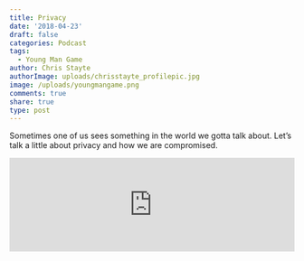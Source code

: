 ```yaml
---
title: Privacy
date: '2018-04-23'
draft: false
categories: Podcast
tags:
  - Young Man Game
author: Chris Stayte
authorImage: uploads/chrisstayte_profilepic.jpg
image: /uploads/youngmangame.png
comments: true
share: true
type: post
---
```

Sometimes one of us sees something in the world we gotta talk about. Let’s talk a little about privacy and how we are compromised.



<iframe width="100%" height="166" scrolling="no" frameborder="no" allow="autoplay" src="https://w.soundcloud.com/player/?url=https%3A//api.soundcloud.com/tracks/433488195&color=%23ff5500&auto_play=false&hide_related=false&show_comments=true&show_user=true&show_reposts=false&show_teaser=true"></iframe>
